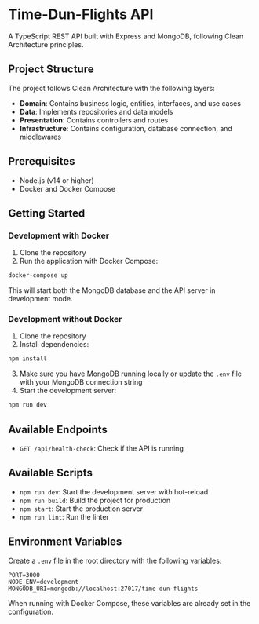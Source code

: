 # Time-Dun-Flights API

A TypeScript REST API built with Express and MongoDB, following Clean Architecture principles.

## Project Structure

The project follows Clean Architecture with the following layers:

- **Domain**: Contains business logic, entities, interfaces, and use cases
- **Data**: Implements repositories and data models
- **Presentation**: Contains controllers and routes
- **Infrastructure**: Contains configuration, database connection, and middlewares

## Prerequisites

- Node.js (v14 or higher)
- Docker and Docker Compose

## Getting Started

### Development with Docker

1. Clone the repository
2. Run the application with Docker Compose:

```bash
docker-compose up
```

This will start both the MongoDB database and the API server in development mode.

### Development without Docker

1. Clone the repository
2. Install dependencies:

```bash
npm install
```

3. Make sure you have MongoDB running locally or update the `.env` file with your MongoDB connection string
4. Start the development server:

```bash
npm run dev
```

## Available Endpoints

- `GET /api/health-check`: Check if the API is running

## Available Scripts

- `npm run dev`: Start the development server with hot-reload
- `npm run build`: Build the project for production
- `npm start`: Start the production server
- `npm run lint`: Run the linter

## Environment Variables

Create a `.env` file in the root directory with the following variables:

```
PORT=3000
NODE_ENV=development
MONGODB_URI=mongodb://localhost:27017/time-dun-flights
```

When running with Docker Compose, these variables are already set in the configuration.

